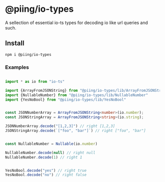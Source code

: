 # @piing/io-types

A sellection of essential io-ts types for decoding io like url queries and such.

## Install
```bash
npm i @piing/io-types
```

### Examples

```typescript

import * as io from "io-ts"

import {ArrayFromJSONString} from "@piing/io-types/lib/ArrayFromJSONString"
import {NullableNumber} from "@piing/io-types/lib/NullableNumber"
import {YesNoBool} from "@piing/io-types/lib/YesNoBool"


const JSONNumberArray = ArrayFromJSONString<number>(io.number);
const JSONStringArray = ArrayFromJSONString<string>(io.string);

JSONNumberArray.decode("[1,2,3]") // right [1,2,3]
JSONStringArray.decode(`["foo", "bar"]`) // right ["foo", "bar"]


const NullableNumber = Nullable(io.number)

NullableNumber.decode(null) // right null
NullableNumber.decode(1) // right 1


YesNoBool.decode("yes") // right true
YesNoBool.decode("no") // right false

```

